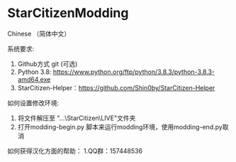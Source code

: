 # StarCitizenModding

Chinese （简体中文）

系统要求:
1. Github方式 git (可选)
2. Python 3.8: https://www.python.org/ftp/python/3.8.3/python-3.8.3-amd64.exe
3. StarCitizen-Helper：https://github.com/Shin0by/StarCitizen-Helper

如何设置修改环境:
1. 将文件解压至 "...\StarCitizen\LIVE"文件夹
2. 打开modding-begin.py 脚本来运行modding环境，使用modding-end.py取消

如何获得汉化方面的帮助：
1.QQ群：157448536
